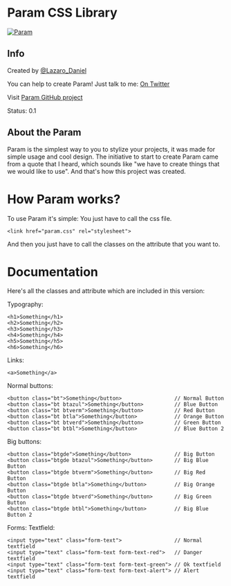 Param CSS Library
=====

[![Param](http://2.bp.blogspot.com/-dZhmuqM-APg/UkltI9Zbd3I/AAAAAAAABg4/QjUkGR5FU6A/s1600/Param.png)](htts://github.com/LazaroDaniel/Param)

Info
----

Created by [@Lazaro_Daniel](http://twitter.com/Lazaro_Daniel)

You can help to create Param! Just talk to me: [On Twitter](http://twitter.com/Lazaro_Daniel)

Visit [Param GitHub project](htts://github.com/LazaroDaniel/Param)

Status: 0.1

About the Param
----

Param is the simplest way to you to stylize your projects, it was made for simple usage and cool design. The initiative to start to create Param came from a quote that I heard, which sounds like "we have to create things that we would like to use". And that's how this project was created.


How Param works?
=====
To use Param it's simple: You just have to call the css file.

	<link href="param.css" rel="stylesheet">

And then you just have to call the classes on the attribute that you want to.

Documentation
======

Here's all the classes and attribute which are included in this version:

Typography:

	<h1>Something</h1>
	<h2>Something</h2>
	<h3>Something</h3>
	<h4>Something</h4>
	<h5>Something</h5>
	<h6>Something</h6>

Links:

	<a>Something</a>

Normal buttons:

	<button class="bt">Something</button>                 // Normal Button
	<button class="bt btazul">Something</button>          // Blue Button
	<button class="bt btverm">Something</button>          // Red Button
	<button class="bt btla">Something</button>            // Orange Button
	<button class="bt btverd">Something</button>          // Green Button
	<button class="bt btbl">Something</button>            // Blue Button 2

Big buttons:

	<button class="btgde">Something</button>              // Big Button
	<button class="btgde btazul">Something</button>       // Big Blue Button
	<button class="btgde btverm">Something</button>       // Big Red Button
	<button class="btgde btla">Something</button>         // Big Orange Button
	<button class="btgde btverd">Something</button>       // Big Green Button
	<button class="btgde btbl">Something</button>         // Big Blue Button 2

Forms: Textfield:

	<input type="text" class="form-text">                 // Normal textfield
	<input type="text" class="form-text form-text-red">   // Danger textfield
	<input type="text" class="form-text form-text-green"> // Ok textfield
	<input type="text" class="form-text form-text-alert"> // Alert textfield
